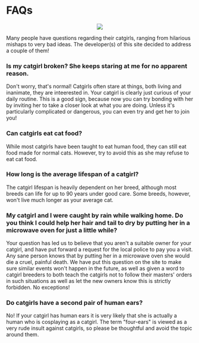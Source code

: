 # FAQs
<p align="center">
  <img src="https://media.tenor.com/images/75643dba58e8fcc22474a82d94d393c3/tenor.gif">
</p1>

Many people have questions regarding their catgirls, ranging from hilarious mishaps to very bad ideas. The developer(s) of this site decided to address a couple of them!

### Is my catgirl broken? She keeps staring at me for no apparent reason.
Don't worry, that's normal! Catgirls often stare at things, both living and inanimate, they are inteerested in. Your catgirl is clearly just curious of your daily routine. This is a good sign, because now you can try bonding with her by inviting her to take a closer look at what you are doing. Unless it's particularly complicated or dangerous, you can even try and get her to join you!

### Can catgirls eat cat food?
While most catgirls have been taught to eat human food, they can still eat food made for normal cats. However, try to avoid this as she may refuse to eat cat food.

### How long is the average lifespan of a catgirl?
The catgirl lifespan is heavily dependent on her breed, although most breeds can life for up to 90 years under good care. Some breeds, however, won't live much longer as your average cat.

### My catgirl and I were caught by rain while walking home. Do you think I could help her hair and tail to dry by putting her in a microwave oven for just a little while?
Your question has led us to believe that you aren't a suitable owner for your catgirl, and have put forward a request for the local police to pay you a visit. Any sane person knows that by putting her in a microwave oven she would die a cruel, painful death. We have put this question on the site to make sure similar events won't happen in the future, as well as given a word to catgirl breeders to both teach the catgirls not to follow their masters' orders in such situations as well as let the new owners know this is strictly forbidden. No exceptions!

### Do catgirls have a second pair of human ears?
No! If your catgirl has human ears it is very likely that she is actually a human who is cosplaying as a catgirl. The term "four-ears" is viewed as a very rude insult against catgirls, so please be thoughtful and avoid the topic around them.

